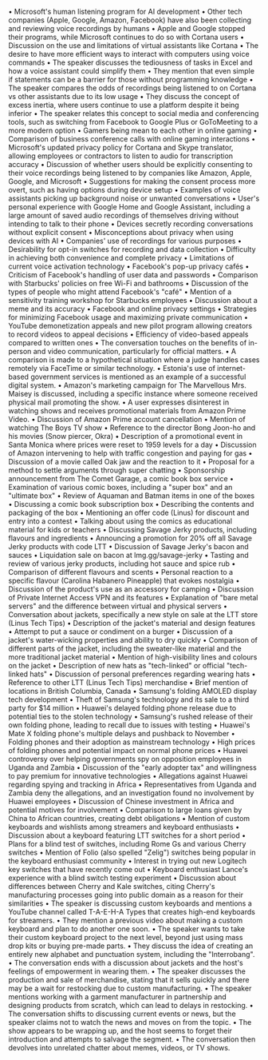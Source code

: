 • Microsoft's human listening program for AI development
• Other tech companies (Apple, Google, Amazon, Facebook) have also been collecting and reviewing voice recordings by humans
• Apple and Google stopped their programs, while Microsoft continues to do so with Cortana users
• Discussion on the use and limitations of virtual assistants like Cortana
• The desire to have more efficient ways to interact with computers using voice commands
• The speaker discusses the tediousness of tasks in Excel and how a voice assistant could simplify them
• They mention that even simple if statements can be a barrier for those without programming knowledge
• The speaker compares the odds of recordings being listened to on Cortana vs other assistants due to its low usage
• They discuss the concept of excess inertia, where users continue to use a platform despite it being inferior
• The speaker relates this concept to social media and conferencing tools, such as switching from Facebook to Google Plus or GoToMeeting to a more modern option
• Gamers being mean to each other in online gaming
• Comparison of business conference calls with online gaming interactions
• Microsoft's updated privacy policy for Cortana and Skype translator, allowing employees or contractors to listen to audio for transcription accuracy
• Discussion of whether users should be explicitly consenting to their voice recordings being listened to by companies like Amazon, Apple, Google, and Microsoft
• Suggestions for making the consent process more overt, such as having options during device setup
• Examples of voice assistants picking up background noise or unwanted conversations
• User's personal experience with Google Home and Google Assistant, including a large amount of saved audio recordings of themselves driving without intending to talk to their phone
• Devices secretly recording conversations without explicit consent
• Misconceptions about privacy when using devices with AI
• Companies' use of recordings for various purposes
• Desirability for opt-in switches for recording and data collection
• Difficulty in achieving both convenience and complete privacy
• Limitations of current voice activation technology
• Facebook's pop-up privacy cafés
• Criticism of Facebook's handling of user data and passwords
• Comparison with Starbucks' policies on free Wi-Fi and bathrooms
• Discussion of the types of people who might attend Facebook's "café" 
• Mention of a sensitivity training workshop for Starbucks employees
• Discussion about a meme and its accuracy
• Facebook and online privacy settings
• Strategies for minimizing Facebook usage and maximizing private communication
• YouTube demonetization appeals and new pilot program allowing creators to record videos to appeal decisions
• Efficiency of video-based appeals compared to written ones
• The conversation touches on the benefits of in-person and video communication, particularly for official matters.
• A comparison is made to a hypothetical situation where a judge handles cases remotely via FaceTime or similar technology.
• Estonia's use of internet-based government services is mentioned as an example of a successful digital system.
• Amazon's marketing campaign for The Marvellous Mrs. Maisey is discussed, including a specific instance where someone received physical mail promoting the show.
• A user expresses disinterest in watching shows and receives promotional materials from Amazon Prime Video.
• Discussion of Amazon Prime account cancellation
• Mention of watching The Boys TV show
• Reference to the director Bong Joon-ho and his movies (Snow piercer, Okra)
• Description of a promotional event in Santa Monica where prices were reset to 1959 levels for a day
• Discussion of Amazon intervening to help with traffic congestion and paying for gas
• Discussion of a movie called Oak jaw and the reaction to it
• Proposal for a method to settle arguments through super chatting
• Sponsorship announcement from The Comet Garage, a comic book box service
• Examination of various comic boxes, including a "super box" and an "ultimate box"
• Review of Aquaman and Batman items in one of the boxes
• Discussing a comic book subscription box
• Describing the contents and packaging of the box
• Mentioning an offer code (Linus) for discount and entry into a contest
• Talking about using the comics as educational material for kids or teachers
• Discussing Savage Jerky products, including flavours and ingredients
• Announcing a promotion for 20% off all Savage Jerky products with code LTT
• Discussion of Savage Jerky's bacon and sauces
• Liquidation sale on bacon at lmg.gg/savage-jerky
• Tasting and review of various jerky products, including hot sauce and spice rub
• Comparison of different flavours and scents
• Personal reaction to a specific flavour (Carolina Habanero Pineapple) that evokes nostalgia
• Discussion of the product's use as an accessory for camping
• Discussion of Private Internet Access VPN and its features
• Explanation of "bare metal servers" and the difference between virtual and physical servers
• Conversation about jackets, specifically a new style on sale at the LTT store (Linus Tech Tips)
• Description of the jacket's material and design features
• Attempt to put a sauce or condiment on a burger
• Discussion of a jacket's water-wicking properties and ability to dry quickly
• Comparison of different parts of the jacket, including the sweater-like material and the more traditional jacket material
• Mention of high-visibility lines and colours on the jacket
• Description of new hats as "tech-linked" or official "tech-linked hats"
• Discussion of personal preferences regarding wearing hats
• Reference to other LTT (Linus Tech Tips) merchandise
• Brief mention of locations in British Columbia, Canada
• Samsung's folding AMOLED display tech development
• Theft of Samsung's technology and its sale to a third party for $14 million
• Huawei's delayed folding phone release due to potential ties to the stolen technology
• Samsung's rushed release of their own folding phone, leading to recall due to issues with testing
• Huawei's Mate X folding phone's multiple delays and pushback to November
• Folding phones and their adoption as mainstream technology
• High prices of folding phones and potential impact on normal phone prices
• Huawei controversy over helping governments spy on opposition employees in Uganda and Zambia
• Discussion of the "early adopter tax" and willingness to pay premium for innovative technologies
• Allegations against Huawei regarding spying and tracking in Africa
• Representatives from Uganda and Zambia deny the allegations, and an investigation found no involvement by Huawei employees
• Discussion of Chinese investment in Africa and potential motives for involvement
• Comparison to large loans given by China to African countries, creating debt obligations
• Mention of custom keyboards and wishlists among streamers and keyboard enthusiasts
• Discussion about a keyboard featuring LTT switches for a short period
• Plans for a blind test of switches, including Rome Gs and various Cherry switches
• Mention of Folio (also spelled "Zelig") switches being popular in the keyboard enthusiast community
• Interest in trying out new Logitech key switches that have recently come out
• Keyboard enthusiast Lance's experience with a blind switch testing experiment
• Discussion about differences between Cherry and Kale switches, citing Cherry's manufacturing processes going into public domain as a reason for their similarities
• The speaker is discussing custom keyboards and mentions a YouTube channel called T-A-E-H-A Types that creates high-end keyboards for streamers.
• They mention a previous video about making a custom keyboard and plan to do another one soon.
• The speaker wants to take their custom keyboard project to the next level, beyond just using mass drop kits or buying pre-made parts.
• They discuss the idea of creating an entirely new alphabet and punctuation system, including the "Interrobang".
• The conversation ends with a discussion about jackets and the host's feelings of empowerment in wearing them.
• The speaker discusses the production and sale of merchandise, stating that it sells quickly and there may be a wait for restocking due to custom manufacturing.
• The speaker mentions working with a garment manufacturer in partnership and designing products from scratch, which can lead to delays in restocking.
• The conversation shifts to discussing current events or news, but the speaker claims not to watch the news and moves on from the topic.
• The show appears to be wrapping up, and the host seems to forget their introduction and attempts to salvage the segment.
• The conversation then devolves into unrelated chatter about memes, videos, or TV shows.